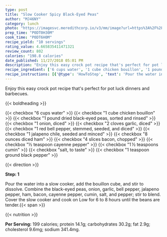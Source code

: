 ```yaml
---
type: post
title: "Slow Cooker Spicy Black-Eyed Peas"
author: "MJ46NY"
category: lunch
photo: "https://imagesvc.meredithcorp.io/v3/mm/image?url=https%3A%2F%2Fimages.media-allrecipes.com%2Fuserphotos%2F1071417.jpg"
prep_time: "P0DT0H30M"
cook_time: "P0DT6H0M"
recipe_yield: "10 servings"
rating_value: 4.665835411471321
review_count: 802
calories: "198.8 calories"
date_published: 11/27/2018 05:01 PM
description: "Enjoy this easy crock pot recipe that's perfect for pot luck dinners and barbecues."
recipe_ingredient: ['6 cups water', '1 cube chicken bouillon', '1 pound dried black-eyed peas, sorted and rinsed', '1 onion, diced', '2 cloves garlic, diced', '1 red bell pepper, stemmed, seeded, and diced', '1 jalapeno chile, seeded and minced', '8 ounces diced ham', '4 slices bacon, chopped', '½ teaspoon cayenne pepper', '1\u2009½ teaspoons cumin', 'salt, to taste', '1 teaspoon ground black pepper']
recipe_instructions: [{'@type': 'HowToStep', 'text': 'Pour the water into a slow cooker, add the bouillon cube, and stir to dissolve. Combine the black-eyed peas, onion, garlic, bell pepper, jalapeno pepper, ham, bacon, cayenne pepper, cumin, salt, and pepper; stir to blend. Cover the slow cooker and cook on Low for 6 to 8 hours until the beans are tender.\n'}]
---
```


Enjoy this easy crock pot recipe that's perfect for pot luck dinners and barbecues. 

{{< boldheading >}}

{{< checkbox "6 cups water" >}}
{{< checkbox "1 cube chicken bouillon" >}}
{{< checkbox "1 pound dried black-eyed peas, sorted and rinsed" >}}
{{< checkbox "1  onion, diced" >}}
{{< checkbox "2 cloves garlic, diced" >}}
{{< checkbox "1  red bell pepper, stemmed, seeded, and diced" >}}
{{< checkbox "1  jalapeno chile, seeded and minced" >}}
{{< checkbox "8 ounces diced ham" >}}
{{< checkbox "4 slices bacon, chopped" >}}
{{< checkbox "½ teaspoon cayenne pepper" >}}
{{< checkbox "1 ½ teaspoons cumin" >}}
{{< checkbox "salt, to taste" >}}
{{< checkbox "1 teaspoon ground black pepper" >}}


{{< direction >}}

**Step: 1**

Pour the water into a slow cooker, add the bouillon cube, and stir to dissolve. Combine the black-eyed peas, onion, garlic, bell pepper, jalapeno pepper, ham, bacon, cayenne pepper, cumin, salt, and pepper; stir to blend. Cover the slow cooker and cook on Low for 6 to 8 hours until the beans are tender.{{< span >}}

{{< nutrition >}}

**Per Serving:** 199 calories; protein 14.1g; carbohydrates 30.2g; fat 2.9g; cholesterol 9.6mg; sodium 341.4mg.